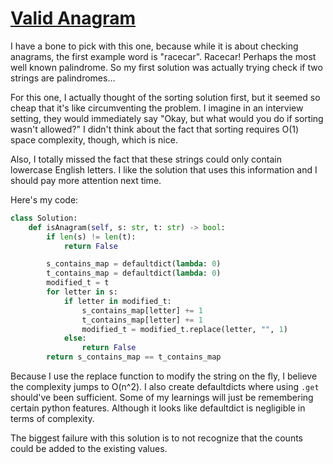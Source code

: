 # [Valid Anagram](https://neetcode.io/problems/is-anagram)

I have a bone to pick with this one, because while it is about checking anagrams, the first example word is "racecar". Racecar! Perhaps the most well known palindrome. So my first solution was actually trying check if two strings are palindromes...

For this one, I actually thought of the sorting solution first, but it seemed so cheap that it's like circumventing the problem. I imagine in an interview setting, they would immediately say "Okay, but what would you do if sorting wasn't allowed?" I didn't think about the fact that sorting requires O(1) space complexity, though, which is nice.

Also, I totally missed the fact that these strings could only contain lowercase English letters. I like the solution that uses this information and I should pay more attention next time.

Here's my code:

```python
class Solution:
    def isAnagram(self, s: str, t: str) -> bool:
        if len(s) != len(t):
            return False

        s_contains_map = defaultdict(lambda: 0)
        t_contains_map = defaultdict(lambda: 0)
        modified_t = t
        for letter in s:
            if letter in modified_t:
                s_contains_map[letter] += 1
                t_contains_map[letter] += 1
                modified_t = modified_t.replace(letter, "", 1)
            else:
                return False
        return s_contains_map == t_contains_map

```

Because I use the replace function to modify the string on the fly, I believe the complexity jumps to O(n^2). I also create defaultdicts where using `.get` should've been sufficient. Some of my learnings will just be remembering certain python features. Although it looks like defaultdict is negligible in terms of complexity.

The biggest failure with this solution is to not recognize that the counts could be added to the existing values.

